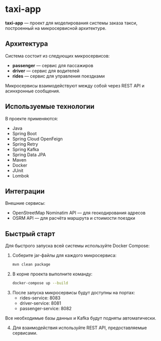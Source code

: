 # taxi-app

**taxi-app** — проект для моделирования системы заказа такси, построенный на микросервисной архитектуре.

## Архитектура

Система состоит из следующих микросервисов:
- **passenger** — сервис для пассажиров
- **driver** — сервис для водителей
- **rides** — сервис для управления поездками

Микросервисы взаимодействуют между собой через REST API и асинхронные сообщения.

## Используемые технологии

В проекте применяются:
- Java
- Spring Boot
- Spring Cloud OpenFeign
- Spring Retry
- Spring Kafka
- Spring Data JPA
- Maven
- Docker
- JUnit
- Lombok

## Интеграции

Внешние сервисы:
- OpenStreetMap Nominatim API — для геокодирования адресов
- OSRM API — для расчёта маршрута и стоимости поездки

## Быстрый старт

Для быстрого запуска всей системы используйте Docker Compose:

1. Соберите jar-файлы для каждого микросервиса:
   ```bash
   mvn clean package
   ```
2. В корне проекта выполните команду:
   ```bash
   docker-compose up --build
   ```
3. После запуска микросервисы будут доступны на портах:
   - rides-service: 8083
   - driver-service: 8081
   - passenger-service: 8082

Все необходимые базы данных и Kafka будут подняты автоматически.

4. Для взаимодействия используйте REST API, предоставляемые сервисами.
